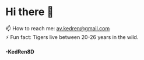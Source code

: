 # Hi there 👋

📫 How to reach me: av.kedren@gmail.com <br>
⚡ Fun fact: Tigers live between 20-26 years in the wild.  <br>
 <br>
**-KedRen8D**
